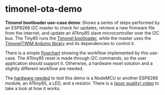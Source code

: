 # timonel-ota-demo #
**Timonel bootloader use-case demo**: Shows a series of steps performed by an ESP8266 I2C master to check for updates, retrieve a new firmware file from the internet, and update an ATtiny85 slave microcontroller over the I2C bus. The Tiny85 runs the [Timonel bootloader](https://github.com/casanovg/timonel), while the master uses the [TimonelTWIM Arduino library](https://github.com/casanovg/Nb_TimonelTwiM) and its dependencies to control it.

There is a simple [flowchart](https://github.com/casanovg/timonel-ota-demo/tree/master/diagrams) showing the workflow implemented by this use-case. The ATtiny85 reset is made through I2C commands, so the user application should support it. Otherwise, a hardware reset solution and a slightly different workflow are needed.

The [hardware needed](https://github.com/casanovg/timonel-ota-demo/blob/media/Timonel-OTA-Demo-Setup-Pic3.jpg) to test this demo is a NodeMCU or another ESP8266 module, an ATtiny85, a LED, and a resistor. There is a [(poor quality) video](https://youtu.be/4Jkap5PMG0U) to take a look at how it works.
